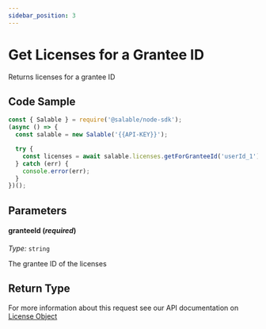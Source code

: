 ```yaml
---
sidebar_position: 3
---
```


# Get Licenses for a Grantee ID

Returns licenses for a grantee ID

## Code Sample

```typescript
const { Salable } = require('@salable/node-sdk');
(async () => {
  const salable = new Salable('{{API-KEY}}');

  try {
    const licenses = await salable.licenses.getForGranteeId('userId_1');
  } catch (err) {
    console.error(err);
  }
})();
```

## Parameters

#### granteeId (_required_)

_Type:_ `string`

The grantee ID of the licenses

## Return Type

For more information about this request see our API documentation on [License Object](https://docs.salable.app/api#tag/Licenses/operation/getLicenseByUuid)
